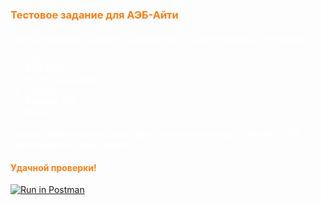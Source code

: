 <h3 style="color:#fd7e14">Тестовое задание для АЭБ-Айти</h3>
<h4 style ="color:#fff">
При выполнении данного задания были задействованы технологии:
<ul style ="color:#fff">
    <li>.NET 6</li>
    <li>ASP.NET</li>
    <li>EntityFramework</li>
    <li>Docker</li>
    <li>Postgre SQL</li>
    <li>Nginx</li>
</ul>
<h4 style="color:#fff">Готовое приложение было протестировано на vps с ubuntu 22.04, проксировано через Nginx.
</h4>

<h4 style = "color:#fd7e14">Удачной проверки!</h4>

[![Run in Postman](https://run.pstmn.io/button.svg)](https://app.getpostman.com/run-collection/19801253-21264787-3353-445a-81d4-72d892a0bc62?action=collection%2Ffork&source=rip_markdown&collection-url=entityId%3D19801253-21264787-3353-445a-81d4-72d892a0bc62%26entityType%3Dcollection%26workspaceId%3D04556f30-08e3-40f1-8339-2f4db94cff34#?env%5BAEB%5D=W3sia2V5IjoiaG9zdCIsInZhbHVlIjoiaHR0cHM6Ly9sb2NhbGhvc3Q6MzI3ODQiLCJlbmFibGVkIjp0cnVlLCJ0eXBlIjoiZGVmYXVsdCIsInNlc3Npb25WYWx1ZSI6Imh0dHBzOi8vbG9jYWxob3N0OjMyNzg0Iiwic2Vzc2lvbkluZGV4IjowfV0=)